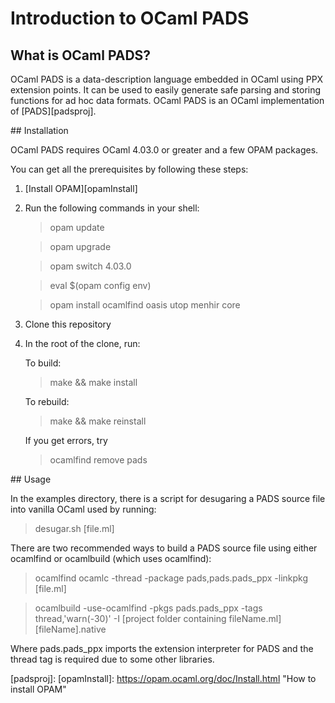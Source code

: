 # Introduction to OCaml PADS

## What is OCaml PADS?

OCaml PADS is a data-description language embedded in OCaml using PPX extension
points. It can be used to easily generate safe parsing and storing functions for
ad hoc data formats.  OCaml PADS is an OCaml implementation of [PADS][padsproj].

<a name="install"/>
## Installation

OCaml PADS requires OCaml 4.03.0 or greater and a few OPAM packages.

You can get all the prerequisites by following these steps:

1. [Install OPAM][opamInstall]
2. Run the following commands in your shell:

   > opam update

   > opam upgrade

   > opam switch 4.03.0

   > eval $(opam config env)

   > opam install ocamlfind oasis utop menhir core

4. Clone this repository
5. In the root of the clone, run:

   To build:

   > make && make install

   To rebuild:

   > make && make reinstall

   If you get errors, try

   > ocamlfind remove pads

<a name="usage"/>
## Usage

In the examples directory, there is a script for
desugaring a PADS source file into vanilla OCaml used by running:

> desugar.sh [file.ml]

There are two recommended ways to build a PADS source file using
either ocamlfind or ocamlbuild (which uses ocamlfind):

> ocamlfind ocamlc -thread -package pads,pads.pads_ppx -linkpkg [file.ml]

> ocamlbuild -use-ocamlfind -pkgs pads.pads_ppx -tags thread,'warn(-30)' -I
  [project folder containing fileName.ml] [fileName].native
  
Where pads.pads_ppx imports the extension interpreter for PADS and the
thread tag is required due to some other libraries.
  
[padsproj]: 
[opamInstall]: https://opam.ocaml.org/doc/Install.html
"How to install OPAM"